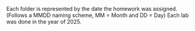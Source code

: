 Each folder is represented by the date the homework was assigned. (Follows a MMDD naming scheme, MM = Month and DD = Day) Each lab was done in the year of 2025.
